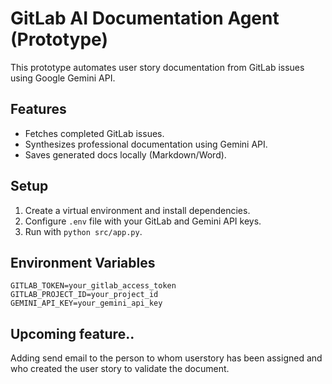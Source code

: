 # GitLab AI Documentation Agent (Prototype)

This prototype automates user story documentation from GitLab issues using Google Gemini API.

## Features
- Fetches completed GitLab issues.
- Synthesizes professional documentation using Gemini API.
- Saves generated docs locally (Markdown/Word).

## Setup
1. Create a virtual environment and install dependencies.
2. Configure `.env` file with your GitLab and Gemini API keys.
3. Run with `python src/app.py`.

## Environment Variables
```
GITLAB_TOKEN=your_gitlab_access_token
GITLAB_PROJECT_ID=your_project_id
GEMINI_API_KEY=your_gemini_api_key
```
## Upcoming feature..
Adding send email to the person to whom userstory has been assigned and who created the user story to validate the document.

